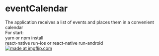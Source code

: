 # eventCalendar
The application receives a list of events and places them in a convenient calendar
<br>
For start:
<br>
yarn or npm install
<br>
react-native run-ios or react-native run-android
<br>
<a href="https://imgflip.com/gif/2eekiu"><img src="https://i.imgflip.com/2eekiu.gif" title="made at imgflip.com"/></a>
